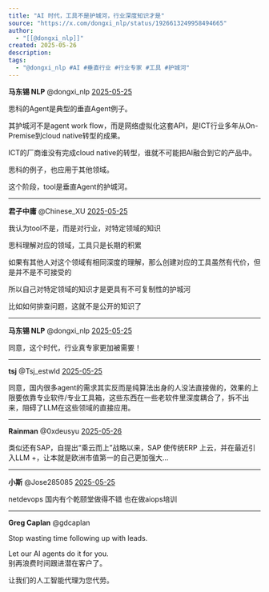 ```yaml
---
title: "AI 时代，工具不是护城河，行业深度知识才是"
source: "https://x.com/dongxi_nlp/status/1926613249958494665"
author:
  - "[[@dongxi_nlp]]"
created: 2025-05-26
description:
tags:
  - "@dongxi_nlp #AI #垂直行业 #行业专家 #工具 #护城河"
---
```

**马东锡 NLP** @dongxi\_nlp [2025-05-25](https://x.com/dongxi_nlp/status/1926613249958494665)

思科的Agent是典型的垂直Agent例子。

其护城河不是agent work flow，而是网络虚拟化这套API，是ICT行业多年从On-Premise到cloud native转型的成果。

ICT的厂商谁没有完成cloud native的转型，谁就不可能把AI融合到它的产品中。

思科的例子，也应用于其他领域。

这个阶段，tool是垂直Agent的护城河。

---

**君子中庸** @Chinese\_XU [2025-05-25](https://x.com/Chinese_XU/status/1926620186959904933)

我认为tool不是，而是对行业，对特定领域的知识

思科理解对应的领域，工具只是长期的积累

如果有其他人对这个领域有相同深度的理解，那么创建对应的工具虽然有代价，但是并不是不可接受的

所以自己对特定领域的知识才是更具有不可复制性的护城河

比如如何排查问题，这就不是公开的知识了

---

**马东锡 NLP** @dongxi\_nlp [2025-05-25](https://x.com/dongxi_nlp/status/1926683330314985811)

同意，这个时代，行业真专家更加被需要！

---

**tsj** @Tsj\_estwld [2025-05-25](https://x.com/Tsj_estwld/status/1926620103619064135)

同意，国内很多agent的需求其实反而是纯算法出身的人没法直接做的，效果的上限要依靠专业软件/专业工具箱，这些东西在一些老软件里深度耦合了，拆不出来，阻碍了LLM在这些领域的直接应用。

---

**Rainman** @0xdeusyu [2025-05-26](https://x.com/0xdeusyu/status/1926805122832613845)

类似还有SAP，自提出“乘云而上”战略以来，SAP 使传统ERP 上云，并在最近引入LLM +，让本就是欧洲市值第一的自己更加强大…

---

**小斯** @Jose285085 [2025-05-25](https://x.com/Jose285085/status/1926655808500072658)

netdevops 国内有个乾颐堂做得不错 也在做aiops培训

---

**Greg Caplan** @gdcaplan

Stop wasting time following up with leads.

Let our AI agents do it for you.  
别再浪费时间跟进潜在客户了。

让我们的人工智能代理为您代劳。